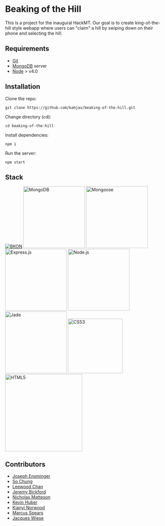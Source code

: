 # Beaking of the Hill

This is a project for the inaugural HackMT. Our goal is to create king-of-the-hill style webapp where users can "claim" a hill by swiping down on their phone and selecting the hill.

## Requirements

* [Git](https://git-scm.com/)
* [MongoDB](https://docs.mongodb.org/manual/administration/install-community/) server
* [Node](https://nodejs.org/en/download/package-manager/) > v4.0


## Installation

Clone the repo:
```
git clone https://github.com/kahjav/beaking-of-the-hill.git
```

Change directory (cd):
```
cd beaking-of-the-hill
```

Install dependencies:
```
npm i
```

Run the server:
```
npm start
```

## Stack
<a href="https://bkon.com"><img alt="BKON" src="http://bkon.com/wp-content/uploads/2015/11/BKONSmallBlue.png"></a>
<a href="https://mongodb.com"><img alt="MongoDB" src="https://www.mongodb.com/assets/MongoDB_Brand_Resources/MongoDB-Logo-7db53b4037f9953e9df4f694c758141fcfa022cee1d2ff50749d133d0b70b692.jpg" width="200px"></a>
<a href="http://mongoosejs.com/"><img alt="Mongoose" src="http://mongodb-tools.com/img/mongoose.png" width="200px"></a>
<a href="http://expressjs.com/"><img alt="Express.js" src="https://i.cloudup.com/zfY6lL7eFa-3000x3000.png" width="200px"></a>
<a href="https://nodejs.org"><img alt="Node.js" src="https://nodejs.org/static/images/logos/nodejs.png" width="200px"></a>
<a href="http://jade-lang.com"><img alt="Jade" src="http://jade-lang.com/style/jade-logo-header.svg" width="200px"></a>
<a href="http://css.info"><img alt="CSS3" src="http://ohdoylerules.com/content/images/css3.svg" width="177px"></a>
<a href="https://www.w3.org/TR/html5/"><img alt="HTML5" src="https://www.w3.org/html/logo/downloads/HTML5_Logo_512.png" width="250px"></a>

## Contributors
* [Joseph Ensminger](https://github.com/Jtensminger)
* [So Chung](https://github.com/sorachung)
* [Leewood Chan](https://github.com/LeewoodChan)
* [Jeremy Bickford](https://github.com/Silverfoxslash)
* [Nicholas Matteson](https://github.com/NicholasMatteson)
* [Kevin Huber](https://github.com/kahjav)
* [Kianyi Norwood](https://github.com/kianyi-n)
* [Marcus Spears](https://github.com/malcovious)
* [Jacques Wiese](https://github.com/jaw2ay)



